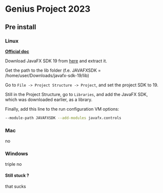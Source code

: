 # Genius Project 2023

## Pre install

### Linux

**[Official doc](https://openjfx.io/openjfx-docs/#install-javafx)**

Download JavaFX SDK 19 from [here](https://gluonhq.com/products/javafx/) and extract it.

Get the path to the lib folder (f.e. JAVAFXSDK = /home/user/Downloads/javafx-sdk-19/lib)

Go to ```File -> Project Structure -> Project```, and set the project SDK to 19.

Still in the Project Structure, go to ```Libraries```, and add the JavaFX SDK, which was downloaded earlier, as a
library.

Finally, add this line to the run configuration VM options:

```bash
--module-path JAVAFXSDK --add-modules javafx.controls
```

### Mac

no

### Windows

triple no

#### Still stuck ?

that sucks
